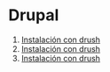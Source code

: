 # Drupal

1. [Instalación con drush](./Clase1.md)
2. [Instalación con drush](./Clase2.md)
3. [Instalación con drush](./Clase3.md)